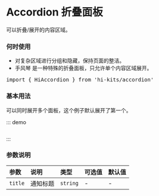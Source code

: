 # Accordion 折叠面板

可以折叠/展开的内容区域。

### 何时使用
- 对复杂区域进行分组和隐藏，保持页面的整洁。
- 手风琴 是一种特殊的折叠面板，只允许单个内容区域展开。
<pre class="language-ts">
import { HiAccordion } from 'hi-kits/accordion'
</pre>

### 基本用法

可以同时展开多个面板，这个例子默认展开了第一个。

::: demo
```html
```
:::

### 参数说明

|参数|说明|类型|可选值|默认值
|:--|:--|:--|:-----|:---
| `title`| 通知标题 |  `string` | - | -
